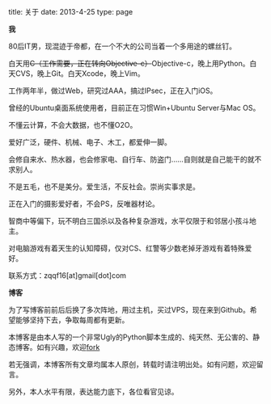 title: 关于
date: 2013-4-25
type: page

**我**

80后IT男，现混迹于帝都，在一个不大的公司当着一个多用途的螺丝钉。

白天用<s>C（工作需要，正在转向Objective-c）</s>Objective-c，晚上用Python。白天CVS，晚上Git。白天Xcode，晚上Vim。

工作两年半，做过Web，研究过AAA，搞过IPsec，正在入门iOS。

曾经的Ubuntu桌面系统使用者，目前正在习惯Win+Ubuntu Server与Mac OS。

不懂云计算，不会大数据，也不懂O2O。

爱好广泛，硬件、机械、电子、木工，都爱伸一脚。

会修自来水、热水器，也会修家电、自行车、防盗门……自则就是自己能干的就不求别人。

不是五毛，也不是美分。爱生活，不反社会。崇尚实事求是。

正在入门的摄影爱好者，不会PS，反唯器材论。 

智商中等偏下，玩不明白三国杀以及各种复杂游戏，水平仅限于和邻居小孩斗地主。

对电脑游戏有着天生的认知障碍，仅对CS、红警等少数老掉牙游戏有着特殊爱好。

联系方式：zqqf16[at]gmail[dot]com

**博客**

为了写博客前前后后换了多次阵地，用过主机，买过VPS，现在来到Github。希望能够坚持下去，争取每周都有更新。

本博客是由本人写的一个非常Ugly的Python脚本生成的、纯天然、无公害的、静态博客。如有兴趣，欢迎[fork](https://github.com/zqqf16/zqqf16.github.com)

若无强调，本博客所有文章均属本人原创，转载时请注明出处。如有问题，欢迎留言。

另外，本人水平有限，表达能力底下，各位看官见谅。
